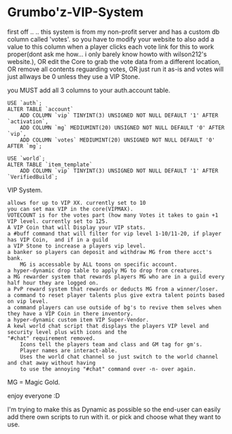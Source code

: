 Grumbo'z-VIP-System
==========
first off .. .. this system is from my non-profit server and has a custom db column called 'votes'.
so you have to modify your website to also add a value to this column when a player clicks each vote link for this to work proper(dont ask me how... i only barely know howto with wilson212's website.), OR edit the Core to grab the vote data from a different location, OR remove all contents reguarding votes, OR just run it as-is and votes will just allways be 0 unless they use a VIP Stone.

you MUST add all 3 columns to your auth.account table.

	USE `auth`;
	ALTER TABLE `account`
		ADD COLUMN `vip` TINYINT(3) UNSIGNED NOT NULL DEFAULT '1' AFTER `activation`,
		ADD COLUMN `mg` MEDIUMINT(20) UNSIGNED NOT NULL DEFAULT '0' AFTER `vip`,
		ADD COLUMN `votes` MEDIUMINT(20) UNSIGNED NOT NULL DEFAULT '0' AFTER `mg`; 
	
	USE `world`;
	ALTER TABLE `item_template`
		ADD COLUMN `vip` TINYINT(3) UNSIGNED NOT NULL DEFAULT '1' AFTER `VerifiedBuild`;

VIP System.

	allows for up to VIP XX. currently set to 10
	you can set max VIP in the core(VIPMAX).
	VOTECOUNT is for the votes part (how many Votes it takes to gain +1 VIP level. currently set to 125.
	A VIP Coin that will Display your VIP stats.
	a #buff command that will filter for vip level 1-10/11-20, if player has VIP Coin,  and if in a guild
	a VIP Stone to increase a players vip level.
	a banker so players can deposit and withdraw MG from there acct's bank.
		MG is accessable by ALL toons on specific account.
	a hyper-dynamic drop table to apply MG to drop from creatures.
	a MG rewarder system that rewards players MG who are in a guild every half hour they are logged on.
	a PvP reward system that rewards or deducts MG from a winner/loser.
	a command to reset player talents plus give extra talent points based on vip level.
	a command players can use outside of bg's to revive them selves when they have a VIP Coin in there inventory.
	a hyper-dynamic custom item VIP Super-Vendor.
	A kewl world chat script that displays the players VIP level and security level plus with icons and the 
	"#chat" requirement removed.
		Icons tell the players team and class and GM tag for gm's.
		Player names are interact-able.
		Uses the world chat channel so just switch to the world channel and chat away without having 
		to use the annoying "#chat" command over -n- over again.



MG = Magic Gold.

enjoy everyone :D

I'm trying to make this as Dynamic as possible so the end-user can easily add there own scripts to run with it. 
or pick and choose what they want to use.
